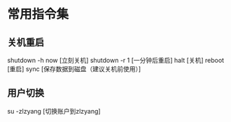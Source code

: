 # 常用指令集

## 关机重启
shutdown -h now [立刻关机]
shutdown -r 1   [一分钟后重启]
halt [关机]
reboot [重启]
sync [保存数据到磁盘（建议关机前使用）]
## 用户切换
su -zlzyang [切换账户到zlzyang]
